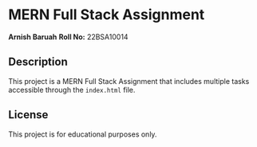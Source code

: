 # MERN Full Stack Assignment

**Arnish Baruah**
**Roll No:** 22BSA10014

## Description
This project is a MERN Full Stack Assignment that includes multiple tasks accessible through the `index.html` file.

## License
This project is for educational purposes only.

